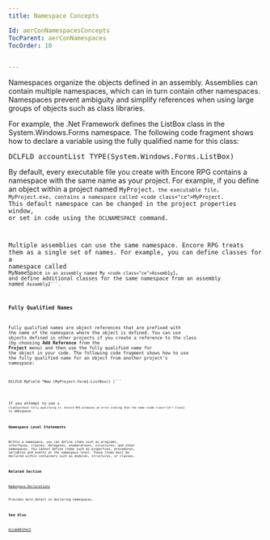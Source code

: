 ```yaml
---
title: Namespace Concepts

Id: aerConNamespacesConcepts
TocParent: aerConNamespaces
TocOrder: 10


---
```


Namespaces organize the objects defined in an assembly. Assemblies can contain multiple namespaces, which can in turn contain other namespaces. Namespaces prevent ambiguity and simplify references when using large groups of objects such as class libraries. 

For example, the .Net Framework defines the ListBox class in the System.Windows.Forms namespace. The following code fragment shows how to declare a variable using the fully qualified name for this class: 
<pre class="prettyprint">DCLFLD accountList TYPE(System.Windows.Forms.ListBox)</pre>

By default, every executable file you create with Encore RPG contains a namespace with the same name as your project. For example, if you define an object within a project named <code class="ce">MyProject```, the executable file, MyProject.exe, contains a namespace called <code class="ce">MyProject```. This default namespace can be changed in the project properties window, or set in code using the ```DCLNAMESPACE``` command. 

Multiple assemblies can use the same namespace. Encore RPG treats them as a single set of names. For example, you can define classes for a namespace called <code class="ce">MyNameSpace``` in an assembly named My <code class="ce">Assemb1y1```, and define additional classes for the same namespace from an assembly named <code class="ce">Assembly2```. 

### Fully Qualified Names
Fully qualified names are object references that are prefixed with the name of the namespace where the object is defined. You can use objects defined in other projects if you create a reference to the class (by choosing **Add Reference** from the **Project** menu) and then use the fully qualified name for the object in your code. The following code fragment shows how to use the fully qualified name for an object from another project's namespace: 
<pre class="prettyprint"><code class="lang-aer">DCLFLD MyField *New (MyProject.Form1.ListBox() )```</pre>

If you attempt to use <code class="ce">a class``` without fully qualifying it, Encore RPG produces an error stating that the name <code class="ce"> Class1 ``` is ambiguous. 

### Namespace Level Statements
Within a namespace, you can define items such as programs, interfaces, classes, delegates, enumerations, structures, and other namespaces. You cannot define items such as properties, procedures, variables and events at the namespace level. These items must be declared within containers such as modules, structures, or classes. 

### Related Section

[Namespace Declarations](NamespaceDeclarations.html)

Provides more detail on declaring namespaces.


### See Also
[DCLNAMESPACE](/dox/DCLNAMESPACE.html) 
